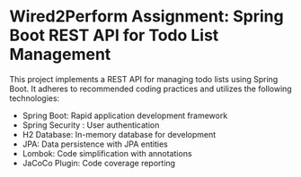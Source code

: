 # Wired2Perform Assignment: Spring Boot REST API for Todo List Management

This project implements a REST API for managing todo lists using Spring Boot. It adheres to recommended coding practices and utilizes the following technologies:

* Spring Boot: Rapid application development framework
* Spring Security : User authentication
* H2 Database: In-memory database for development
* JPA: Data persistence with JPA entities
* Lombok: Code simplification with annotations
* JaCoCo Plugin: Code coverage reporting